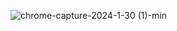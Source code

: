 ![chrome-capture-2024-1-30 (1)-min](https://github.com/nidakasap/rock-paper-scissors-game/assets/150368632/662ed7dc-0ca4-4b9f-959a-3e19adbd86e6)
